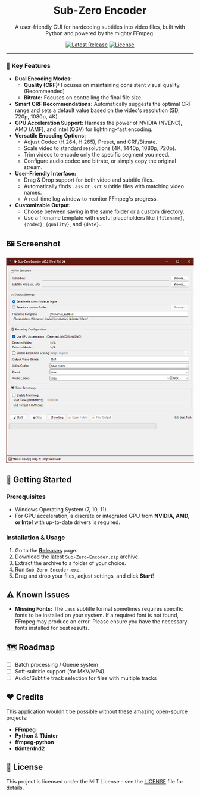 <h1 align="center">Sub-Zero Encoder</h1>

<p align="center">
  A user-friendly GUI for hardcoding subtitles into video files, built with Python and powered by the mighty FFmpeg.
</p>

<p align="center">
  <a href="https://github.com/tonzsm/Sub-Zero-Encoder/releases/latest"><img alt="Latest Release" src="https://img.shields.io/github/v/release/tonzsm/Sub-Zero-Encoder?style=for-the-badge&logo=github"></a>
  <a href="https://github.com/tonzsm/Sub-Zero-Encoder/blob/main/LICENSE"><img alt="License" src="https://img.shields.io/github/license/tonzsm/Sub-Zero-Encoder?style=for-the-badge"></a>
</p>

---

### 🚀 Key Features

*   **Dual Encoding Modes:**
    *   **Quality (CRF):** Focuses on maintaining consistent visual quality. (Recommended)
    *   **Bitrate:** Focuses on controlling the final file size.
*   **Smart CRF Recommendations:** Automatically suggests the optimal CRF range and sets a default value based on the video's resolution (SD, 720p, 1080p, 4K).
*   **GPU Acceleration Support:** Harness the power of NVIDIA (NVENC), AMD (AMF), and Intel (QSV) for lightning-fast encoding.
*   **Versatile Encoding Options:**
    *   Adjust Codec (H.264, H.265), Preset, and CRF/Bitrate.
    *   Scale video to standard resolutions (4K, 1440p, 1080p, 720p).
    *   Trim videos to encode only the specific segment you need.
    *   Configure audio codec and bitrate, or simply copy the original stream.
*   **User-Friendly Interface:**
    *   Drag & Drop support for both video and subtitle files.
    *   Automatically finds `.ass` or `.srt` subtitle files with matching video names.
    *   A real-time log window to monitor FFmpeg's progress.
*   **Customizable Output:**
    *   Choose between saving in the same folder or a custom directory.
    *   Use a filename template with useful placeholders like `{filename}`, `{codec}`, `{quality}`, and `{date}`.

## 🖼️ Screenshot

![Screenshot of Sub-Zero Encoder](https://github.com/tonzsm/Sub-Zero-Encoder/blob/main/Sub-Zero-Encoder-GUI.png)

## 🚀 Getting Started

### Prerequisites
*   Windows Operating System (7, 10, 11).
*   For GPU acceleration, a discrete or integrated GPU from **NVIDIA, AMD, or Intel** with up-to-date drivers is required.

### Installation & Usage
1.  Go to the [**Releases**](https://github.com/tonzsm/Sub-Zero-Encoder/releases) page.
2.  Download the latest `Sub-Zero-Encoder.zip` archive.
3.  Extract the archive to a folder of your choice.
4.  Run `Sub-Zero-Encoder.exe`.
5.  Drag and drop your files, adjust settings, and click **Start**!

## ⚠️ Known Issues

*   **Missing Fonts:** The `.ass` subtitle format sometimes requires specific fonts to be installed on your system. If a required font is not found, FFmpeg may produce an error. Please ensure you have the necessary fonts installed for best results.

## 🗺️ Roadmap

- [ ] Batch processing / Queue system
- [ ] Soft-subtitle support (for MKV/MP4)
- [ ] Audio/Subtitle track selection for files with multiple tracks

## ❤️ Credits

This application wouldn't be possible without these amazing open-source projects:
*   **FFmpeg**
*   **Python** & **Tkinter**
*   **ffmpeg-python**
*   **tkinterdnd2**

## 📄 License

This project is licensed under the MIT License - see the [LICENSE](LICENSE) file for details.
